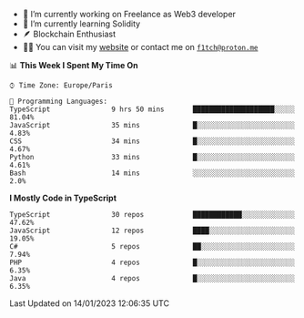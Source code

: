 - 🔭 I’m currently working on Freelance as Web3 developer
- 🌱 I’m currently learning Solidity
- 🪶 Blockchain Enthusiast
- 👨‍💻 You can visit my [website](https://f1tch.xyz) or contact me on [`f1tch@proton.me`](mailto:f1tch@proton.me)

<!--START_SECTION:waka-->
📊 **This Week I Spent My Time On** 

```text
⌚︎ Time Zone: Europe/Paris

💬 Programming Languages: 
TypeScript               9 hrs 50 mins       ████████████████████░░░░░   81.04% 
JavaScript               35 mins             █░░░░░░░░░░░░░░░░░░░░░░░░   4.83% 
CSS                      34 mins             █░░░░░░░░░░░░░░░░░░░░░░░░   4.67% 
Python                   33 mins             █░░░░░░░░░░░░░░░░░░░░░░░░   4.61% 
Bash                     14 mins             ░░░░░░░░░░░░░░░░░░░░░░░░░   2.0%

```

**I Mostly Code in TypeScript** 

```text
TypeScript               30 repos            ████████████░░░░░░░░░░░░░   47.62% 
JavaScript               12 repos            ████░░░░░░░░░░░░░░░░░░░░░   19.05% 
C#                       5 repos             ██░░░░░░░░░░░░░░░░░░░░░░░   7.94% 
PHP                      4 repos             █░░░░░░░░░░░░░░░░░░░░░░░░   6.35% 
Java                     4 repos             █░░░░░░░░░░░░░░░░░░░░░░░░   6.35%

```



 Last Updated on 14/01/2023 12:06:35 UTC
<!--END_SECTION:waka-->
